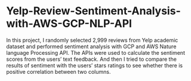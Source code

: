 # Yelp-Review-Sentiment-Analysis-with-AWS-GCP-NLP-API
In this project, I randomly selected 2,999 reviews from Yelp academic dataset and performed sentiment analysis with GCP and AWS Nature language Processing API. The APIs were used to calculate the sentiment scores from the users’ text feedback. And then I tried to compare the results of sentiment with the users’ stars ratings to see whether there is positive correlation between two columns.
